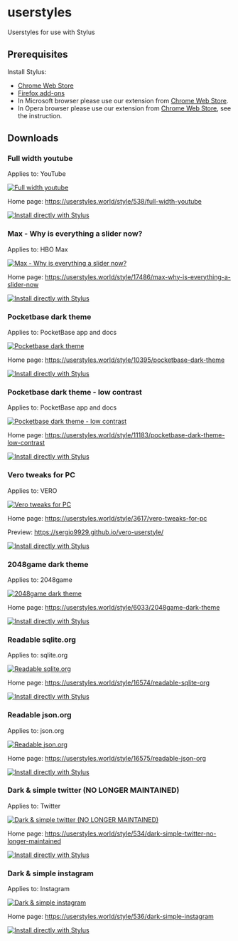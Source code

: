 # userstyles

Userstyles for use with Stylus

## Prerequisites

Install Stylus:

- [Chrome Web Store](https://chrome.google.com/webstore/detail/stylus/clngdbkpkpeebahjckkjfobafhncgmne)
- [Firefox add-ons](https://addons.mozilla.org/firefox/addon/styl-us/)
- In Microsoft browser please use our extension from [Chrome Web Store](https://chrome.google.com/webstore/detail/stylus/clngdbkpkpeebahjckkjfobafhncgmne).
- In Opera browser please use our extension from [Chrome Web Store](https://chrome.google.com/webstore/detail/stylus/clngdbkpkpeebahjckkjfobafhncgmne), see the instruction.

## Downloads

### Full width youtube

Applies to: YouTube

[![Full width youtube](https://userstyles.world/preview/538/6.webp)](https://userstyles.world/style/538/full-width-youtube)

Home page: https://userstyles.world/style/538/full-width-youtube

[![Install directly with Stylus](https://img.shields.io/badge/Install%20directly%20with-Stylus-238b8b.svg)](https://userstyles.world/api/style/538.user.css)

### Max - Why is everything a slider now?

Applies to: HBO Max

[![Max - Why is everything a slider now?](https://userstyles.world/preview/17486/0.webp)](https://userstyles.world/style/17486/max-why-is-everything-a-slider-now)

Home page: https://userstyles.world/style/17486/max-why-is-everything-a-slider-now

[![Install directly with Stylus](https://img.shields.io/badge/Install%20directly%20with-Stylus-238b8b.svg)](https://userstyles.world/api/style/17486.user.css)

### Pocketbase dark theme

Applies to: PocketBase app and docs

[![Pocketbase dark theme](https://userstyles.world/preview/10395/1.webp)](https://userstyles.world/style/10395/pocketbase-dark-theme)

Home page: https://userstyles.world/style/10395/pocketbase-dark-theme

[![Install directly with Stylus](https://img.shields.io/badge/Install%20directly%20with-Stylus-238b8b.svg)](https://userstyles.world/api/style/10395.user.css)

### Pocketbase dark theme - low contrast

Applies to: PocketBase app and docs

[![Pocketbase dark theme - low contrast](https://userstyles.world/preview/11183/1.webp)](https://userstyles.world/style/11183/pocketbase-dark-theme-low-contrast)

Home page: https://userstyles.world/style/11183/pocketbase-dark-theme-low-contrast

[![Install directly with Stylus](https://img.shields.io/badge/Install%20directly%20with-Stylus-238b8b.svg)](https://userstyles.world/api/style/11183.user.css)

### Vero tweaks for PC

Applies to: VERO

[![Vero tweaks for PC](https://userstyles.world/preview/3617/1.webp)](https://userstyles.world/style/3617/vero-tweaks-for-pc)

Home page: https://userstyles.world/style/3617/vero-tweaks-for-pc

Preview: https://sergio9929.github.io/vero-userstyle/

[![Install directly with Stylus](https://img.shields.io/badge/Install%20directly%20with-Stylus-238b8b.svg)](https://userstyles.world/api/style/3617.user.css)

### 2048game dark theme

Applies to: 2048game

[![2048game dark theme](https://userstyles.world/preview/6033/0.webp)](https://userstyles.world/style/6033/2048game-dark-theme)

Home page: https://userstyles.world/style/6033/2048game-dark-theme

[![Install directly with Stylus](https://img.shields.io/badge/Install%20directly%20with-Stylus-238b8b.svg)](https://userstyles.world/api/style/6033.user.css)

### Readable sqlite.org

Applies to: sqlite.org

[![Readable sqlite.org](https://userstyles.world/preview/16574/0.webp)](https://userstyles.world/style/16574/readable-sqlite-org)

Home page: https://userstyles.world/style/16574/readable-sqlite-org

[![Install directly with Stylus](https://img.shields.io/badge/Install%20directly%20with-Stylus-238b8b.svg)](https://userstyles.world/api/style/16574.user.css)

### Readable json.org

Applies to: json.org

[![Readable json.org](https://userstyles.world/preview/16575/0.webp)](https://userstyles.world/style/16575/readable-json-org)

Home page: https://userstyles.world/style/16575/readable-json-org

[![Install directly with Stylus](https://img.shields.io/badge/Install%20directly%20with-Stylus-238b8b.svg)](https://userstyles.world/api/style/16575.user.css)

### Dark & simple twitter (NO LONGER MAINTAINED)

Applies to: Twitter

[![Dark & simple twitter (NO LONGER MAINTAINED)](https://userstyles.world/preview/534/0.webp)](https://userstyles.world/style/534/dark-simple-twitter-no-longer-maintained)

Home page: https://userstyles.world/style/534/dark-simple-twitter-no-longer-maintained

[![Install directly with Stylus](https://img.shields.io/badge/Install%20directly%20with-Stylus-238b8b.svg)](https://userstyles.world/api/style/534.user.css)

### Dark & simple instagram

Applies to: Instagram

[![Dark & simple instagram](https://userstyles.world/preview/536/1.webp)](https://userstyles.world/style/536/dark-simple-instagram)

Home page: https://userstyles.world/style/536/dark-simple-instagram

[![Install directly with Stylus](https://img.shields.io/badge/Install%20directly%20with-Stylus-238b8b.svg)](https://userstyles.world/api/style/536.user.css)
